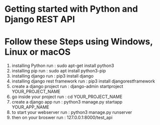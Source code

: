 # Getting started with Python and Django REST API
# Follow these Steps using Windows, Linux or macOS

1. installing Python run : sudo apt-get install python3
2. installing pip run : sudo apt install python3-pip
3. installing django run : pip3 install django
4. installing django rest framework run : pip3 install djangorestframework
5. create a django project run : django-admin startproject YOUR_PROJECT_NAME
6. go inside your project run : cd YOUR_PROJECT_NAME
7. create a django app run : python3 manage.py startapp YOUR_APP_NAME
8. to start your webserver run : python3 manage.py runserver
9. then on your broswer run : 127.0.0.1:8000/test_api
